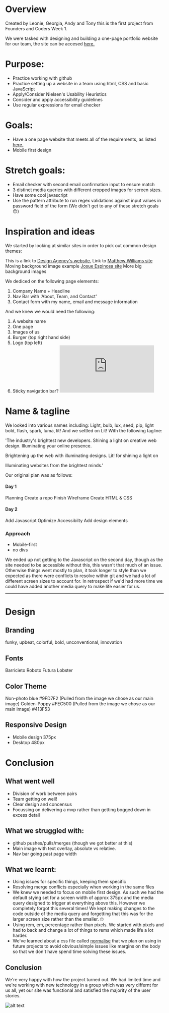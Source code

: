 # Overview

Created by Leonie, Georgia, Andy and Tony this is the first project from Founders and Coders Week 1. 

We were tasked with designing and building a one-page portfolio website for our team, 
the site can be accesed [here.](https://fac-17.github.io/MNOP/)

# Purpose:
 - Practice working with github 
 - Practice setting up a website in a team using html, CSS and basic JavaScript 
 - Apply/Consider Nielsen's Usability Heuristics
 - Consider and apply accessibility guidelines
 - Use regular expressions for email checker
 
# Goals:
  - Have a one page website that meets all of the requirements, as listed [here.](https://github.com/foundersandcoders/master-reference/blob/master/coursebook/week-1/project.md)
 - Mobile first design
 
 # Stretch goals:
 - Email checker with second email confirmation input to ensure match
 - 3 distinct media queries with different cropped images for screen sizes.
 - Have some cool javascript
 - Use the pattern attribute to run regex validations against input values in password field of the form
(We didn't get to any of these stretch goals 😔)

# Inspiration and ideas

We started by looking at similar sites in order to pick out common design themes:

This is a link to [Design Agency's website.](https://www.designagency.co.uk/about#)
Link to [Matthew Williams site](http://findmatthew.com/) Moving background image example 
[Josue Espinosa site](http://ejosue.com/) More big background images
 
We dediced on the following page elememts: 
1. Company Name + Headline 
2. Nav Bar with 'About, Team, and Contact'
3. Contact form with my name, email and message information
 
And we knew we would need the following: 
1. A website name
2. One page
3. Images of us
4. Burger (top right hand side)
5. Logo (top left)
6. Sticky navigation bar? ![We looked into the pros and cons of this](https://www.awwwards.com/fixed-navigation-bars-pros-and-cons.html)


# Name & tagline

We looked into various names including: Light, bulb, lux, seed, pip, light bold, flash, spark, luma, lit!
And we settled on
Lit!
With the following tagline:

'The industry's brightest new developers. Shining a light on creative web design. Illuminating your online presence.

Brightening up the web with illuminating designs. Lit! for shining a light on 

Illuminating websites from the brightest minds.'

Our original plan was as follows:

#### Day 1
Planning 
Create a repo 
Finish Wireframe 
Create HTML & CSS 

#### Day 2
Add Javascript 
Optimize Accessibilty 
Add design elements 

### Approach 
- Mobile-first 
- no divs 

We ended up not getting to the Javascript on the second day, though as the site needed to be accessible without this, this wasn't that much of an issue. Otherwise things went mostly to plan, it took longer to style than we expected as there were conflicts to resolve within git and we had a lot of different screen sizes to account for. In retrospect if we'd had more time we could have added another media query to make life easier for us.


---

# Design

## Branding
funky, upbeat, colorful, bold, unconventional, innovation

## Fonts
Barricieto 
Roboto
Futura
Lobster


## Color Theme 
Non-photo blue #9FD7F2 (Pulled from the image we chose as our main image)
Golden-Poppy #FEC500 (Pulled from the image we chose as our main image)
#413F53

## Responsive Design
- Mobile design 375px
- Desktop 480px

 

# Conclusion

 ## What went well
 - Division of work between pairs
 - Team getting on well!
 - Clear design and concensus
 - Focussing on delivering a mvp rather than getting bogged down in excess detail
 
 
 ## What we struggled with:
 - github pushes/pulls/merges (though we got better at this)
 - Main image with text overlay, absolute vs relative. 
 - Nav bar going past page width
 
 
 
 ## What we learnt:
 - Using issues for specific things, keeping them specific 
 - Resolving merge conflicts especially when working in the same files
 - We knew we needed to focus on mobile first design. As such we had the default stying set for a screen width of approx 375px and the media query designed to trigger at everything above this. However we completely forgot this several times! We kept making changes to the code outside of the media query and forgetting that this was for the larger screen size rather than the smaller. 🙄
 - Using rem, em, percentage rather than pixels. We started with pixels and had to back and change a lot of things to rems which made life a lot harder. 
- We've learned about a css file called [normalise](https://necolas.github.io/normalize.css/) that we plan on using in future projects to avoid obvious/simple issues like margins on the body so that we don't have spend time solving these issues. 


## Conclusion

We're very happy with how the project turned out. We had limited time and we're working with new technology in a group which was very differnt for us all, yet our site was functional and satisfied the majority of the user stories. 

![alt text](https://media.giphy.com/media/YPTy760meD2xi/giphy.gif)

 
